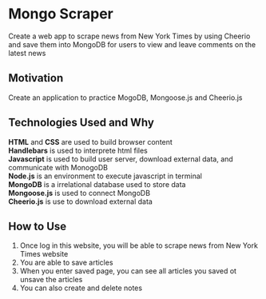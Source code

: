 # Mongo Scraper
Create a web app to scrape news from New York Times by using Cheerio and save them into MongoDB for users to view and leave comments on the latest news

## Motivation
Create an application to practice MogoDB, Mongoose.js and Cheerio.js

## Technologies Used and Why
**HTML** and **CSS** are used to build browser content  
**Handlebars** is used to interprete html files  
**Javascript** is used to build user server, download external data, and communicate with MonogoDB   
**Node.js** is an environment to execute javascript in terminal  
**MongoDB** is a irrelational database used to store data  
**Mongoose.js** is used to connect MongoDB  
**Cheerio.js** is use to download external data

## How to Use
1. Once log in this website, you will be able to scrape news from New York Times website
2. You are able to save articles
3. When you enter saved page, you can see all articles you saved ot unsave the articles
4. You can also create and delete notes 
